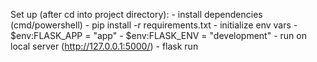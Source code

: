 Set up (after cd into project directory):
    - install dependencies (cmd/powershell)
        - pip install -r requirements.txt
    - initialize env vars
        - $env:FLASK_APP = "app"
        - $env:FLASK_ENV = "development"
    - run on local server (http://127.0.0.1:5000/)
        - flask run
